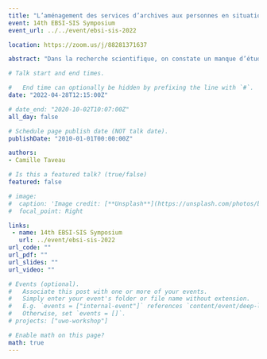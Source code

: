 ```yaml
---
title: "L’aménagement des services d’archives aux personnes en situation de handicap : aménagement et accueil."
event: 14th EBSI-SIS Symposium
event_url: ../../event/ebsi-sis-2022

location: https://zoom.us/j/88281371637

abstract: "Dans la recherche scientifique, on constate un manque d’étude sur l’accessibilité des services d’archives porté vers les personnes en situation de handicap. Il est pourtant important pour un service d’archives de se rendre accessible à tous et obligatoire par la loi depuis 2005. Le mémoire sera consacré aux actions mises en place pour les personnes en situation de handicap moteur dans les services d’archives. Pour cela, l’état des connaissances présente une étude de la définition du handicap par l’OMS et ce que l’état français considère comme un handicap moteur. Une recherche sur les bâtiments et les préconisation du Ministère de la Culture sur l’accueil des personnes en situation de handicap moteur. Une dernière partie sur les actions mises en place pour l’intégration des personnes en situation de handicap dans les institutions culturelles, dont dans les services d’archives. Pour l’étude de cas, nous avons sélectionné par le biais des projets scientifiques et culturels, trois services d’archives, les archives départementales de la Viennes, les archives départementales des Deux-Sèvres qui on remporté le premier prix « Patrimoine pour tous » en 2019, et les archives municipales de Saint-Brieuc qui sont lauréat du deuxième prix « Patrimoine pour tous » de 2020. Des entretiens auront lieu avec les responsables de la politique d’accueil des services et les professionnels au contact du public, afin de voir les actions mises en place et les comportements face a une personne en situation de handicap. Des études topographiques seront faites dans les services d’archives départementales pour analyser les méthodes d’aménagements."

# Talk start and end times.

#   End time can optionally be hidden by prefixing the line with `#`.
date: "2022-04-28T12:15:00Z"

# date_end: "2020-10-02T10:07:00Z"
all_day: false

# Schedule page publish date (NOT talk date).
publishDate: "2010-01-01T00:00:00Z"

authors:
- Camille Taveau

# Is this a featured talk? (true/false)
featured: false

# image:
#  caption: 'Image credit: [**Unsplash**](https://unsplash.com/photos/bzdhc5b3Bxs)'
#  focal_point: Right

links:
 - name: 14th EBSI-SIS Symposium
   url: ../event/ebsi-sis-2022
url_code: ""
url_pdf: ""
url_slides: ""
url_video: ""

# Events (optional).
#   Associate this post with one or more of your events.
#   Simply enter your event's folder or file name without extension.
#   E.g. `events = ["internal-event"]` references `content/event/deep-learning/index.md`.
#   Otherwise, set `events = []`.
# projects: ["uwo-workshop"]

# Enable math on this page?
math: true
---
```

